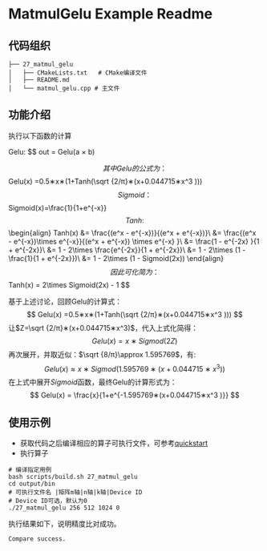 # MatmulGelu Example Readme
## 代码组织
```
├── 27_matmul_gelu
│   ├── CMakeLists.txt   # CMake编译文件
│   ├── README.md
│   └── matmul_gelu.cpp # 主文件
```
## 功能介绍

执行以下函数的计算

Gelu:
$$
out = Gelu(a × b)

$$
其中Gelu的公式为：
$$
Gelu(x) =0.5∗x∗(1+Tanh(\sqrt {2/π}∗(x+0.044715∗x^3 )))
$$
Sigmoid：
$$
Sigmoid(x)=\frac{1}{1+e^{-x}}
$$
Tanh:
$$
\begin{align}
Tanh(x) &= \frac{(e^x - e^{-x})}{(e^x + e^{-x})}\\
&= \frac{(e^x - e^{-x})\times e^{-x}}{(e^x + e^{-x}) \times e^{-x} }\\
&= \frac{1 - e^{-2x} }{1 + e^{-2x}}\\
&= 1 - 2\times \frac{e^{-2x}}{1 + e^{-2x}}\\
&= 1 - 2\times (1 - \frac{1}{1 + e^{-2x}})\\
&= 1 - 2\times (1 - Sigmoid(2x))
\end{align}
$$
因此可化简为：
$$
Tanh(x) = 2\times Sigmoid(2x) - 1
$$

基于上述讨论，回顾Gelu的计算式：
$$
Gelu(x) =0.5∗x∗(1+Tanh(\sqrt {2/π}∗(x+0.044715∗x^3 )))
$$
让$Z=\sqrt {2/π}∗(x+0.044715∗x^3)$，代入上式化简得：
$$
Gelu(x) =x∗Sigmod( 2Z )
$$
再次展开，并取近似：$\sqrt {8/π}\approx 1.595769$，有:
$$
Gelu(x) \approx x∗Sigmod( 1.595769∗(x+0.044715∗x^3 ))
$$
在上式中展开$Sigmoid$函数，最终Gelu的计算形式为：
$$
Gelu(x) = \frac{x}{1+e^{-1.595769∗(x+0.044715∗x^3 )}}
$$

## 使用示例

- 获取代码之后编译相应的算子可执行文件，可参考[quickstart](../../docs/quickstart.md#算子编译)
- 执行算子
```
# 编译指定用例
bash scripts/build.sh 27_matmul_gelu
cd output/bin
# 可执行文件名 |矩阵m轴|n轴|k轴|Device ID
# Device ID可选，默认为0
./27_matmul_gelu 256 512 1024 0
```
执行结果如下，说明精度比对成功。
```
Compare success.
```